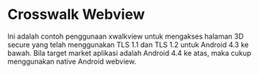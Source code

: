 # Crosswalk Webview

Ini adalah contoh penggunaan xwalkview untuk mengakses halaman 3D secure yang telah menggunakan TLS 1.1 dan TLS 1.2 untuk Android 4.3 ke bawah. Bila target market aplikasi adalah Android 4.4 ke atas, maka cukup menggunakan native Android webview. 